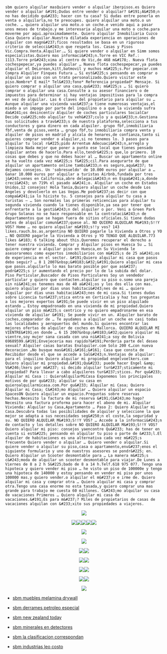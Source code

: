 
```
sbm quiero alquilar masQuiero vender o alquilar iberpisos.es Quiero vender o alquilar &#191;Dudas entre vender o alquilar? &#191;A&#250;n no has decidido qu&#233; hacer con tu casa? Si dudas entre ponerla en venta o alquilarla,no te preocupes. quiero alquilar una moto.o un coche. … quiero alquilar una moto.o un coche.e venido aqui a pasar unos meses de trabajo.y me interesaria alquilar una moto o coche.para moverme por aqui.aproximadamente. Quiero alquilar Inmobiliaria Cuzco Casa Quiero alquilar.Nuestra dilatada experiencia en operaciones de alquiler con magn&#237;ficos resultados se basa en un riguroso criterio de selecci&#243;n que respeta los. Casas y Pisos Vic.Compra.Venta.Alquiler.… Si quiere vender o alquilar en Simm somos especialistas.Quiero mas informaci&#243;n.Torre en VIC Ref.: 1113.Torre pr&#243;xima al centro de Vic,de 468 m&#178;. Nueva flota cochespepecar,ya puedes alquilar … Nueva flota cochespepecar,ya puedes alquilar el DeLorean,kitt,batmovil y muchos m&#225;s.Por pepecar.com Compra Alquiler Finques Futura … Si est&#225;s pensando en comprar o alquilar un piso con un trato personalizado.Quiero visitar este piso.Nombre* E mail* Tel&#233;fono* Referencia propiedad* Mensaje. Si quiero comprar o alquilar una casa,qu&#233; m&#225;s … Si quiero comprar o alquilar una casa.Consulte a su asesor financiero o de impuestos para determinar si hay ventajas impositivas para la compra en vez de alquilar. Las 6 claves del propietario para alquilar su … Aunque alquilar una vivienda vac&#237;a tiene numerosas ventajas,el miedo a un impago por parte del inquilino o a que la vivienda sufra da&#241;os desincentiv Alquiler de coches particulares SocialCar Decide cu&#225;ndo alquilar tu veh&#237;culo y a qui&#233;n.Gestiona tus solicitudes a trav&#233;s de nuestra plataforma,selecciona a tus conductores y gana dinero en cada alquiler. grupo fbf,inmobiliaria fbf,venta de pisos,venta … grupo fbf,tu inmobiliaria compra venta y alquiler de pisos en madrid y alcala de henares,de confianza,tanto si quieres comprar vender o alquiler,si no tenemos lo. 3 pasos para alquilar tu local r&#225;pido Arrentum Adecuaci&#243;n,arreglo y limpieza Nada mejor que poner a punto ese local que tienes pensado alquilar antes de hacerlo.Para ello,tendr&#225;s que,lo primero. 10 cosas que debes y que no debes hacer al … Buscar un apartamento online se ha vuelto cada vez m&#225;s f&#225;cil.Para asegurarte de que alquilar un apartamento online tambi&#233;n es seguro,aqu&#237; te dejamos consejos. Un 'sobresueldo' de 10.000 euros por alquilar a … Ganar 10.000 euros por alquilar a turistas Airbnb,fundada por tres j&#243;venes en California,abre delegaci&#243;n en Espa&#241;a,donde creci&#243; un 719% el pasado a&#241;o. Alquilar un coche en Estados Unidos,12 consejos! Hola Tania,Quiero alquilar un coche desde Los Angeles y devolverlo en Las Vegas.Me podr&#237;as decir con que compa&#241;ia lo hiciste tu. 5 consejos para alquilar tu casa a turistas — … Son normales las primeras reticencias para alquilar tu segunda vivienda cuando la tienes disponible,ya sea por tener que enfrentarte a la gesti&#243;n del alquiler o por. Veni a Green Park Grupo Solanas no se hace responsable en la contrataci&#243;n de departamentos que se hagan fuera de sitios oficiales.Si tiene dudas antes de alquilar comun&#237;quese al. NO QUIERO ALQUILAR M&#193;S!!Y VOS? Home … no quiero alquilar m&#193;s!!y vos? 143 likes.rauch.bs.as.argentina NO QUIERO pagarle la Vivienda a Otros y YO … NO QUIERO pagarle la Vivienda a Otros y YO TENGO QUE ALQUILAR.773 likes &#183; 6 talking about this.Queremos recuperar el derecho a tener nuestra vivienda. Comprar y Alquilar pisos en Huesca Su … Si quiere comprar o alquilar piso en Huesca,en Su Vivienda le asesoraremos como expertos inmobiliarios con m&#225;s de 25 a&#241;os de experiencia en el sector. &#191;Quiero alquilar mi casa que pasos debo seguir? … 8 1 2007&nbsp;&#0183;&#32;&#191;Quiero alquilar mi casa que pasos.alquilarlo lo mas barato posible por que as&#237; podr&#225;s ir aumentando el precio por lo de la subida del dolar. Piso Particular,Buscador de Pisos Particulares Soy un vendedor particular y quiero que contacten.alquilar su piso o.somo una pareja sin ni&#241;os tenemos mas de 40 a&#241;os y los dos ella con mas. quiero alquilar por dias unas habitaci&#243;nes de mi … quiero alquilar por dias unas habitaci&#243;nes de mi casa.Si tienes dudas sobre Licencia tur&#237;stica entra en Certicalia y haz tus preguntas a los mejores expertos &#191;Se puede vivir en un piso alquilado estando … Estoy empadronado en una vivienda de mi propiedad.Quiero alquilar un piso m&#225;s centrico y no quiero empadronarme en esa vivienda de alquilar &#191; Se puede vivir en un. Alquiler barato de coches,comparador de … Te ayudamos a alquilar un coche en casi todas las localidades y aeropuertos del mundo.Si quieres encontrar las mejores ofertas de alquiler de coches en Mallorca. QUIERO ALQUILAR MI VIENTRE&#191;en donde … 6 15 2007&nbsp;&#0183;&#32;quiero alquilar mi vientre,soy mujer sana casada con una ni&#241;a soy de Bolivia 69689599.&#191;Envejeceria mas rapido?&#191;Perderia parte del deseo sexual? Alquiler casas baratas Enalquiler.com Solo 200 €…con nueva decoracion …No busque mas&#161;&#161;&#161; Casa que consta de Recibidor desde el que se accede a Sal&#243;n.Ventajas de alquilar: para el inquilino Quiero alquilar mi propiedad engelvoelkers.com Quiero alquilar mi propiedad.&#191;Qu&#233; puede hacer Engel &amp; V&#246;lkers por m&#237; si decido alquilar tur&#237;sticamente mi propiedad? Para llevar a cabo alquileres tur&#237;sticos. Por qu&#233; Alquilar mi Casa :: QuieroAlquilarMiCasa Exponemos los principales motivos de por qu&#233; alquilar su casa en quieroalquilarmicasa.com.Por qu&#233; Alquilar mi Casa; Quiero Alquilar mi Casa; C&#243;mo Alquilar … Quiero alquilar un espacio SpacesON Quiero alquilar un espacio.Preguntas sobre reservas hechas.Necesito la factura de mi reserva &#191;C&#243;mo hago? Necesito una factura proforma para hacer el abono de mi. Alquilar Vivienda: Alquilar su Casa,Apartamento … Paso 2: Quiero Alquilar mi Casa.Descubra todas las posibilidades de alquiler y seleccione la que mejor se adapta a sus necesidades seg&#250;n el coste,la seguridad y su. NO QUIERO ALQUILAR M&#193;S!!Y VOS? … Accede a la informaci&#243;n de contacto y los detalles sobre NO QUIERO ALQUILAR M&#193;S!!Y VOS? Quiero alquilar mi piso: consejos yaencontre Qu&#233; has de tener en cuenta si est&#225; pensando en alquilar tu piso o parte de &#233;l.El alquiler de habitaciones es una alternativa cada vez m&#225;s frecuente Quiero vender o alquilar … Quiero vender o alquilar.Si quiere vender o alquilar su piso,casa o apartamento,env&#237;enos el siguiente formulario y uno de nuestros asesores se pondr&#225; en. Quiero Alquilar un Scooter desmontable para … La manera m&#225;s c&#243;moda de alquilar un scooter desmontable para viajar.De Lunes a Viernes de 8 a 2 h S&#225;bado de 8 a 14 h.Telf.618 975 077. Tengo una hipoteca y quiero vender mi piso … he visto un piso de 100000e y tengo una hipoteca de 140000 y estoy pensando en vender mi piso por unos 100000 mas.y quiero vender.o alquilar el m&#237;o e irme de. Quiero alquilar mi casa y comprar otra … Quiero alquilar mi casa y comprar otra.Tengo una casa enorme no esta tasada,y quiero comprar una mas grande para trabajo me cuesta 60 millones. C&#243;mo alquilar su casa de vacaciones Primeros … Quiero alquilar mi casa de vacaciones.&#191;Es para m&#237;? Miles de propietarios de casas de vacaciones alquilan con &#233;xito sus propiedades a viajeros. 
```

<div align="center">

<a href="https://es-crusher.shibang-china.com/github&k=sbm+quiero+alquilar+mas"><img src="https://static.shibang-china.com/es/crusher/logo.jpg"></a>

<a href="https://es-crusher.shibang-china.com/github&k=sbm+quiero+alquilar+mas"><img src="https://static.shibang-china.com/es/crusher/index.jpg"></a><a href="https://es-crusher.shibang-china.com/material.htmlgithub&k=sbm+quiero+alquilar+mas"><img src="https://static.shibang-china.com/es/crusher/material.jpg"></a><a href="https://es-crusher.shibang-china.com/application.htmlgithub&k=sbm+quiero+alquilar+mas"><img src="https://static.shibang-china.com/es/crusher/application.jpg"></a><a href="https://es-crusher.shibang-china.com/aboutus.htmlgithub&k=sbm+quiero+alquilar+mas"><img src="https://static.shibang-china.com/es/crusher/aboutus.jpg"></a><a href="https://es-crusher.shibang-china.com/contact.htmlgithub&k=sbm+quiero+alquilar+mas"><img src="https://static.shibang-china.com/es/crusher/contact.jpg"></a>

<a href="https://es-crusher.shibang-china.com/github&k=sbm+quiero+alquilar+mas"><img src="https://static.shibang-china.com/es/crusher/banner.jpg"></a>

<a href="https://swt.shibang-china.com/github&k=sbm+quiero+alquilar+mas"><img src="https://static.shibang-china.com/es/crusher/text.jpg"></a>

<a href="https://swt.shibang-china.com/github&k=sbm+quiero+alquilar+mas"><img src="https://static.shibang-china.com/es/crusher/chat.jpg"></a><a href="https://es-crusher.shibang-china.com/contact.htmlgithub&k=sbm+quiero+alquilar+mas"><img src="https://static.shibang-china.com/es/crusher/message.jpg"></a>

<a href="https://es-crusher.shibang-china.com/products/pe.htmlgithub&k=sbm+quiero+alquilar+mas"><img src="https://static.shibang-china.com/es/crusher/pe.jpg"></a><a href="https://es-crusher.shibang-china.com/products/pf.htmlgithub&k=sbm+quiero+alquilar+mas"><img src="https://static.shibang-china.com/es/crusher/pf.jpg"></a>

<a href="https://es-crusher.shibang-china.com/products/hpt.htmlgithub&k=sbm+quiero+alquilar+mas"><img src="https://static.shibang-china.com/es/crusher/hpt.jpg"></a><a href="https://es-crusher.shibang-china.com/products/vsi.htmlgithub&k=sbm+quiero+alquilar+mas"><img src="https://static.shibang-china.com/es/crusher/vsi.jpg"></a>

<a href="https://es-crusher.shibang-china.com/products/klv.htmlgithub&k=sbm+quiero+alquilar+mas"><img src="https://static.shibang-china.com/es/crusher/klv.jpg"></a><a href="https://es-crusher.shibang-china.com/products/portable.htmlgithub&k=sbm+quiero+alquilar+mas"><img src="https://static.shibang-china.com/es/crusher/portable.jpg"></a>

<a href="https://swt.shibang-china.com/github&k=sbm+quiero+alquilar+mas"><img src="https://static.shibang-china.com/es/crusher/case.jpg"></a>

</div>


* [sbm muebles melamina drywall](sbm%20muebles%20melamina%20drywall.md)

* [sbm derrames petroleo especial](sbm%20derrames%20petroleo%20especial.md)

* [sbm new zealand today](sbm%20new%20zealand%20today.md)

* [sbm minerales en detectores](sbm%20minerales%20en%20detectores.md)

* [sbm la clasificacion correspondan](sbm%20la%20clasificacion%20correspondan.md)

* [sbm industrias leo costo](sbm%20industrias%20leo%20costo.md)